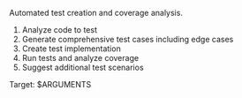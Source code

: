 Automated test creation and coverage analysis.

1. Analyze code to test
2. Generate comprehensive test cases including edge cases
3. Create test implementation
4. Run tests and analyze coverage
5. Suggest additional test scenarios

Target: $ARGUMENTS
